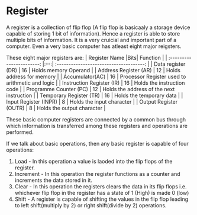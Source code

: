 # Register

A register is a collection of flip flop (A flip flop is basicaaly a storage device capable of storing 1 bit of information). Hence a register is able to store
multiple bits of information. It is a very cruicial and important part of a computer. Even a very basic computer has atleast eight major reigsters.

These eight major registers are:
| Register Name             |Bits|              Function                            |
| :-----------------------: |:--:| :-------------------------------------:          |
|  Data register (DR)       | 16 |   Holds memory Operand                           |
| Address Register (AR)     | 12 | Holds address for memory                         |
|   Accumulator(AC)         | 16 | Processor Register used to arithmetic and logic  |
| Instruction Register (IR) | 16 | Holds the instruction code                       |
| Programme Counter (PC)    | 12 | Holds the address of the next instruction        |
| Temporary Register (TR)   | 16 | Holds the temporary data                         | 
| Input Register (INPR)     | 8  | Holds the input character                        |
| Output Register (OUTR)    | 8  | Holds the output character                       | 

These basic computer registers are connected by a common bus through which information is transferred among these registers and operations are performed.

If we talk about basic operations, then any basic register is capable of four operations:

1. Load - In this operation a value is laoded into the flip flops of the register.
2. Increment - In this operation the register functions as a counter and increments the data stored in it.
3. Clear - In this operation the registers clears the data in its flip flops i.e. whichever flip flop in the register has a state of 1 (High) is made 0 (low)
4. Shift - A register is capable of shifting the values in the flip flop leading to left shift(multiply by 2) or right shift(divide by 2) operations.
